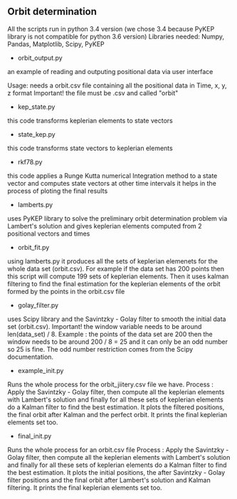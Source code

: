 ## Orbit determination

All the scripts run in python 3.4 version (we chose 3.4 because PyKEP library is not compatible for python 3.6 version)
Libraries needed: Numpy, Pandas, Matplotlib, Scipy, PyKEP



* orbit_output.py

an example of reading and outputing positional data via user interface

Usage: needs a orbit.csv file containing all the positional data in Time, x, y, z format
Important! the file must be .csv and called "orbit"



* kep_state.py

this code transforms keplerian elements to state vectors



* state_kep.py

this code transforms state vectors to keplerian elements



* rkf78.py

this code applies a Runge Kutta numerical Integration method to a state vector and computes state vectors at other time intervals
it helps in the process of ploting the final results



* lamberts.py

uses PyKEP library to solve the preliminary orbit determination problem via Lambert's solution and gives keplerian elements 
computed from 2 positional vectors and times



* orbit_fit.py

using lamberts.py it produces all the sets of keplerian elemenets for the whole data set (orbit.csv). For example if the data set has
200 points then this script will compute 199 sets of keplerian elements. Then it uses kalman filtering to find the final estimation
for the keplerian elements of the orbit formed by the points in the orbit.csv file



* golay_filter.py

uses Scipy library and the Savintzky - Golay filter to smooth the initial data set (orbit.csv).
Important! the window variable needs to be around len(data_set) / 8.
Example : the points of the data set are 200 then the window needs to be around 200 / 8 = 25 and it can only be an odd number so 25 is fine.
The odd number restriction comes from the Scipy documentation.



* example_init.py

Runs the whole process for the orbit_jiitery.csv file we have. 
Process : Apply the Savintzky - Golay filter, then compute all the keplerian elements with Lambert's solution and finally for all these sets
of keplerian elements do a Kalman filter to find the best estimation.
It plots the filtered positions, the final orbit after Kalman and the perfect orbit.
It prints the final keplerian elements set too.



* final_init.py

Runs the whole process for an orbit.csv file
Process : Apply the Savintzky - Golay filter, then compute all the keplerian elements with Lambert's solution and finally for all these sets
of keplerian elements do a Kalman filter to find the best estimation.
It plots the initial positions, the after Savintzky - Golay filter positions and the final orbit after Lambert's solution and Kalman filtering.
It prints the final keplerian elements set too.

